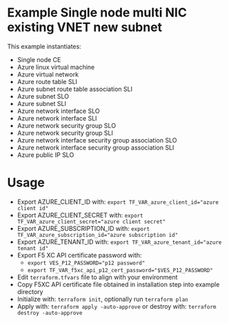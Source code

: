 # Example Single node multi NIC existing VNET new subnet

This example instantiates:

- Single node CE
- Azure linux virtual machine
- Azure virtual network
- Azure route table SLI
- Azure subnet route table association SLI
- Azure subnet SLO
- Azure subnet SLI
- Azure network interface SLO
- Azure network interface SLI
- Azure network security group SLO
- Azure network security group SLI
- Azure network interface security group association SLO
- Azure network interface security group association SLI
- Azure public IP SLO

# Usage

- Export AZURE_CLIENT_ID with: `export TF_VAR_azure_client_id="azure client id"`
- Export AZURE_CLIENT_SECRET with: `export TF_VAR_azure_client_secret="azure client secret"`
- Export AZURE_SUBSCRIPTION_ID with: `export TF_VAR_azure_subscription_id="azure subscription id"`
- Export AZURE_TENANT_ID with: `export TF_VAR_azure_tenant_id="azure tenant id"`
- Export F5 XC API certificate password with:
    * `export VES_P12_PASSWORD="p12 password"`
    * `export TF_VAR_f5xc_api_p12_cert_password="$VES_P12_PASSWORD"`
- Edit `terraform.tfvars` file to align with your environment
- Copy F5XC API certificate file obtained in installation step into example directory
- Initialize with: `terraform init`, optionally run `terraform plan`
- Apply with: `terraform apply -auto-approve` or destroy with: `terraform destroy -auto-approve`